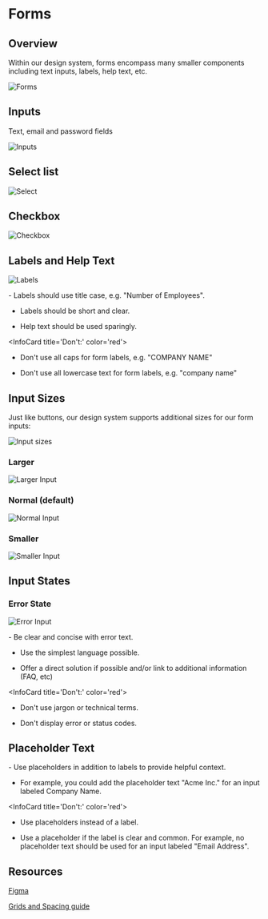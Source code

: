# Forms

## Overview

Within our design system, forms encompass many smaller components including text inputs, labels, help text, etc.

![Forms](https://blobscdn.gitbook.com/v0/b/gitbook-28427.appspot.com/o/assets%2F-LFNym8ScnaWKWBQFWTw%2F-LG1fFqQHhO5GOKdxHQo%2F-LG1hr-mZZ64TmlPAE0Q%2Fform-margins%402x.png?alt=media&token=c5fded22-4dc4-40d8-bb3c-19151e14e8d8)

## Inputs

Text, email and password fields

![Inputs](https://blobscdn.gitbook.com/v0/b/gitbook-28427.appspot.com/o/assets%2F-LFNym8ScnaWKWBQFWTw%2F-LG1fFqQHhO5GOKdxHQo%2F-LG1fo4cQO8mvASVcyR2%2Ftext-input%402x.png?alt=media&token=b5829563-249f-4b58-bc0a-608ba3bc9742)

## Select list

![Select](https://blobscdn.gitbook.com/v0/b/gitbook-28427.appspot.com/o/assets%2F-LFNym8ScnaWKWBQFWTw%2F-LG1fFqQHhO5GOKdxHQo%2F-LG1fjiXhoKl8pP8JZTa%2Fselect-input%402x.png?alt=media&token=13d89fc8-cf73-4d4e-b484-af893b8d466e)

## Checkbox

![Checkbox](https://blobscdn.gitbook.com/v0/b/gitbook-28427.appspot.com/o/assets%2F-LFNym8ScnaWKWBQFWTw%2F-LG1fFqQHhO5GOKdxHQo%2F-LG1fzyrjrrdXaOPVzmV%2Fcheckbox-input%402x.png?alt=media&token=a0a82c8d-e460-452b-a9db-d63005dc94c2)

## Labels and Help Text

![Labels](https://blobscdn.gitbook.com/v0/b/gitbook-28427.appspot.com/o/assets%2F-LFNym8ScnaWKWBQFWTw%2F-LG1fFqQHhO5GOKdxHQo%2F-LG1gZow3tUzk1HV7Aqr%2Flabel-help-text%402x.png?alt=media&token=3c03d617-2750-4a3c-b279-cfc0219f6472)

<InfoCard title='Do:' color='green'>
- Labels should use title case, e.g. "Number of Employees".

- Labels should be short and clear.

- Help text should be used sparingly.
</InfoCard>


<InfoCard title='Don't:' color='red'>
- Don't use all caps for form labels, e.g. "COMPANY NAME"

- Don't use all lowercase text for form labels, e.g. "company name"
</InfoCard>



## Input Sizes

Just like buttons, our design system supports additional sizes for our form inputs:

![Input sizes](https://blobscdn.gitbook.com/v0/b/gitbook-28427.appspot.com/o/assets%2F-LFNym8ScnaWKWBQFWTw%2F-LG1fFqQHhO5GOKdxHQo%2F-LG1glW_8IirCiM6812a%2Finput-dimensions%402x.png?alt=media&token=7b19a7ac-4c9d-4091-b833-ce3cb68c266b)

### Larger

![Larger Input](https://blobscdn.gitbook.com/v0/b/gitbook-28427.appspot.com/o/assets%2F-LFNym8ScnaWKWBQFWTw%2F-LG1fFqQHhO5GOKdxHQo%2F-LG1gvxwk3NT1vLm6X3c%2Finput-dimensions-larger%402x.png?alt=media&token=453896ac-6fcc-441a-af76-6000e2260cf5)

### Normal (default)
![Normal Input](https://blobscdn.gitbook.com/v0/b/gitbook-28427.appspot.com/o/assets%2F-LFNym8ScnaWKWBQFWTw%2F-LG1fFqQHhO5GOKdxHQo%2F-LG1gymk-stz0T7GSKDV%2Finput-dimensions-normal%402x.png?alt=media&token=1ce72f8c-b1cb-4748-9aa7-eb73fef519ee)

### Smaller
![Smaller Input](https://blobscdn.gitbook.com/v0/b/gitbook-28427.appspot.com/o/assets%2F-LFNym8ScnaWKWBQFWTw%2F-LG1fFqQHhO5GOKdxHQo%2F-LG1h04nvoUyKUmPopHY%2Finput-dimensions-small%402x.png?alt=media&token=1d3847bf-1533-4f1c-9d75-92afa6944c21)

## Input States

### Error State

![Error Input](https://blobscdn.gitbook.com/v0/b/gitbook-28427.appspot.com/o/assets%2F-LFNym8ScnaWKWBQFWTw%2F-LG1fFqQHhO5GOKdxHQo%2F-LG1hHioFOq6x5PVsnP8%2Ftext-input-error-state%402x.png?alt=media&token=9089f0fc-4e29-40be-96aa-69cfc7618fe6)

<InfoCard title='Do:' color='green'>
- Be clear and concise with error text.

- Use the simplest language possible.

- Offer a direct solution if possible and/or link to additional information (FAQ, etc)
</InfoCard>


<InfoCard title='Don't:' color='red'>
- Don't use jargon or technical terms.

- Don't display error or status codes.
</InfoCard>

## Placeholder Text

<InfoCard title='Do:' color='green'>
- Use placeholders in addition to labels to provide helpful context.

- For example, you could add the placeholder text "Acme Inc." for an input labeled Company Name.
</InfoCard>


<InfoCard title='Don't:' color='red'>
- Use placeholders instead of a label.

- Use a placeholder if the label is clear and common. For example, no placeholder text should be used for an input labeled "Email Address".
</InfoCard>


## Resources
[​Figma​](https://www.figma.com/file/KESDkHWaJkldpVOEtiKhueUb/BDS-Forms)

[​Grids and Spacing guide​](https://buffer.gitbook.io/buffer-design-system/guidelines/margin-and-spacing)
